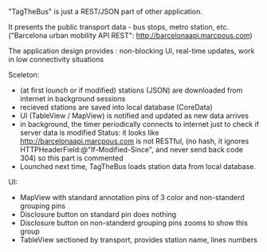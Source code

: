 "TagTheBus" is just a REST/JSON part of other application.

It presents the public transport data - bus stops, metro station, etc.
("Barcelona urban mobility API REST": http://barcelonaapi.marcpous.com)

The application design provides : non-blocking UI, real-time updates, work in low connectivity situations

Sceleton:
* (at first lounch or if modified) stations (JSON) are downloaded from internet in background sessions
* recieved stations are saved into local database (CoreData)
* UI (TableView / MapView) is notified and updated as new data arrives 
* in background, the timer periodically connects to internet just to check if server data is modified
   Status: it looks like http://barcelonaapi.marcpous.com is not RESTful,
   (no hash, it ignores HTTPHeaderField:@"If-Modified-Since", and never send back code 304)
  so this part is commented
* Lounched next time, TagTheBus loads station data from local database.

UI:
* MapView with standard annotation pins of 3 color and non-standerd grouping pins
* Disclosure button on standard pin does nothing
* Disclosure button on non-standerd grouping pins zooms to show this group
* TableView sectioned by transport, provides station name, lines numbers
